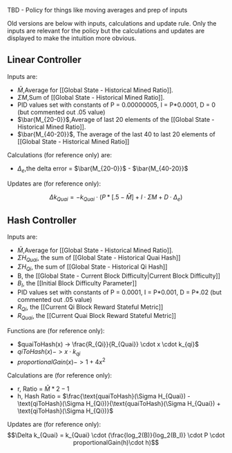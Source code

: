 TBD - Policy for things like moving averages and prep of inputs

Old versions are below with inputs, calculations and update rule. Only the inputs are relevant for the policy but the calculations and updates are displayed to make the intuition more obvious.

## Linear Controller

Inputs are:
- $\bar{M}$,Average for [[Global State - Historical Mined Ratio]].
- $\Sigma M$,Sum of [[Global State - Historical Mined Ratio]].
- PID values set with constants of P = 0.00000005, I = P\*0.0001, D = 0 (but commented out .05 value)
-  $\bar{M_{20-0}}$,Average of last 20 elements of the [[Global State - Historical Mined Ratio]].
- $\bar{M_{40-20}}$, The average of the last 40 to last 20 elements of [[Global State - Historical Mined Ratio]]

Calculations (for reference only) are:
- $\Delta_e$,the delta error = $\bar{M_{20-0}}$ - $\bar{M_{40-20}}$

Updates are (for reference only):

$$\Delta k_{Quai} = -k_{Quai} \cdot (P*[.5-\bar{M}] + I\cdot \Sigma M + D \cdot \Delta_e)$$

## Hash Controller

Inputs are:
- $\bar{M}$,Average for [[Global State - Historical Mined Ratio]].
- $\Sigma H_{Quai}$, the sum of [[Global State - Historical Quai Hash]]
- $\Sigma H_{Qi}$, the sum of [[Global State - Historical Qi Hash]]
- B, the [[Global State - Current Block Difficulty|Current Block Difficulty]]
- $B_I$, the [[Initial Block Difficulty Parameter]]
- PID values set with constants of P = 0.0001, I = P\*0.001, D = P\*.02 (but commented out .05 value)
- $R_{Qi}$, the [[Current Qi Block Reward Stateful Metric]]
- $R_{Quai}$, the [[Current Quai Block Reward Stateful Metric]]

Functions are (for reference only):
- $quaiToHash(x) -> \frac{R_{Qi}}{R_{Quai}} \cdot x \cdot k_{qi}$
- $qiToHash(x) ->  x \cdot k_{qi}$
- $proportionalGain(x)-> 1 + 4 x^2$

Calculations are (for reference only):
- r, Ratio = $\bar{M}*2-1$ 
- h, Hash Ratio = $\frac{\text{quaiToHash}(\Sigma H_{Quai}) - \text{qiToHash}(\Sigma H_{Qi})}{\text{quaiToHash}(\Sigma H_{Quai}) + \text{qiToHash}(\Sigma H_{Qi})}$

Updates are (for reference only):
$$\Delta k_{Quai} = k_{Quai} \cdot (\frac{log_2(B)}{log_2(B_I)} \cdot P \cdot proportionalGain(h)\cdot h)$$
